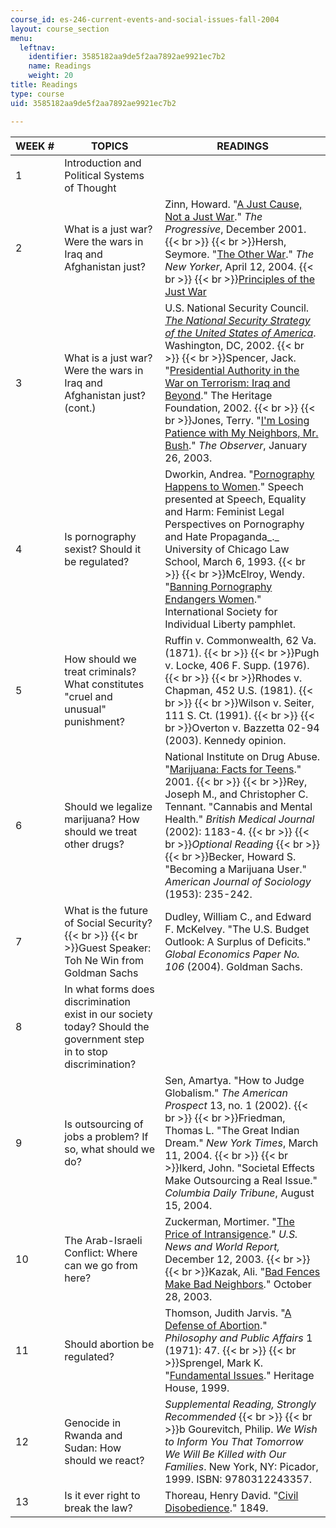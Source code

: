 ```yaml
---
course_id: es-246-current-events-and-social-issues-fall-2004
layout: course_section
menu:
  leftnav:
    identifier: 3585182aa9de5f2aa7892ae9921ec7b2
    name: Readings
    weight: 20
title: Readings
type: course
uid: 3585182aa9de5f2aa7892ae9921ec7b2

---
```


| WEEK # | TOPICS | READINGS |
| --- | --- | --- |
| 1 | Introduction and Political Systems of Thought | &nbsp; |
| 2 | What is a just war? Were the wars in Iraq and Afghanistan just? | Zinn, Howard. "[A Just Cause, Not a Just War](http://www.commondreams.org/views/2001/11/09/just-cause-not-just-war)." _The Progressive_, December 2001.  {{< br >}}  {{< br >}}Hersh, Seymore. "[The Other War](https://www.newyorker.com/magazine/2004/04/12/the-other-war)." _The New Yorker_, April 12, 2004.  {{< br >}}  {{< br >}}[Principles of the Just War](http://www.mtholyoke.edu/acad/intrel/pol116/justwar.htm) |
| 3 | What is a just war? Were the wars in Iraq and Afghanistan just? (cont.) | U.S. National Security Council. [_The National Security Strategy of the United States of America_](https://georgewbush-whitehouse.archives.gov/nsc/nss/2002/). Washington, DC, 2002.  {{< br >}}  {{< br >}}Spencer, Jack. "[Presidential Authority in the War on Terrorism: Iraq and Beyond](http://www.heritage.org/middle-east/report/presidential-authority-the-war-terrorism-iraq-and-beyond)." The Heritage Foundation, 2002.  {{< br >}}  {{< br >}}Jones, Terry. "[I'm Losing Patience with My Neighbors, Mr. Bush](http://observer.guardian.co.uk/comment/story/0,6903,882459,00.html)." _The Observer_, January 26, 2003. |
| 4 | Is pornography sexist? Should it be regulated? | Dworkin, Andrea. "[Pornography Happens to Women](https://www.rapereliefshelter.bc.ca/learn/resources/pornography-happens-women-andrea-dworkin-1993)." Speech presented at Speech, Equality and Harm: Feminist Legal Perspectives on Pornography and Hate Propaganda_._ University of Chicago Law School, March 6, 1993.  {{< br >}}  {{< br >}}McElroy, Wendy. "[Banning Pornography Endangers Women](http://www.wendymcelroy.com/isil.htm)." International Society for Individual Liberty pamphlet. |
| 5 | How should we treat criminals? What constitutes "cruel and unusual" punishment? | Ruffin v. Commonwealth, 62 Va. (1871).  {{< br >}}  {{< br >}}Pugh v. Locke, 406 F. Supp. (1976).  {{< br >}}  {{< br >}}Rhodes v. Chapman, 452 U.S. (1981).  {{< br >}}  {{< br >}}Wilson v. Seiter, 111 S. Ct. (1991).  {{< br >}}  {{< br >}}Overton v. Bazzetta 02-94 (2003). Kennedy opinion. |
| 6 | Should we legalize marijuana? How should we treat other drugs? | National Institute on Drug Abuse. "[Marijuana: Facts for Teens](http://www.nida.nih.gov/marijbroch/marijteens.html)." 2001.  {{< br >}}  {{< br >}}Rey, Joseph M., and Christopher C. Tennant. "Cannabis and Mental Health." _British Medical Journal_ (2002): 1183-4.  {{< br >}}  {{< br >}}_Optional Reading_  {{< br >}}  {{< br >}}Becker, Howard S. "Becoming a Marijuana User." _American Journal of Sociology_ (1953): 235-242. |
| 7 | What is the future of Social Security?  {{< br >}}  {{< br >}}Guest Speaker: Toh Ne Win from Goldman Sachs | Dudley, William C., and Edward F. McKelvey. "The U.S. Budget Outlook: A Surplus of Deficits." _Global Economics Paper No. 106_ (2004). Goldman Sachs. |
| 8 | In what forms does discrimination exist in our society today? Should the government step in to stop discrimination? | &nbsp; |
| 9 | Is outsourcing of jobs a problem? If so, what should we do? | Sen, Amartya. "How to Judge Globalism." _The American Prospect_ 13, no. 1 (2002).  {{< br >}}  {{< br >}}Friedman, Thomas L. "The Great Indian Dream." _New York Times_, March 11, 2004.  {{< br >}}  {{< br >}}Ikerd, John. "Societal Effects Make Outsourcing a Real Issue." _Columbia Daily Tribune_, August 15, 2004. |
| 10 | The Arab-Israeli Conflict: Where can we go from here? | Zuckerman, Mortimer. "[The Price of Intransigence](http://connection.ebscohost.com/c/editorials/11615711/price-intransigence)." _U.S. News and World Report,_ December 12, 2003.  {{< br >}}  {{< br >}}Kazak, Ali. "[Bad Fences Make Bad Neighbors](http://www.palestinemonitor.org/spip/)." October 28, 2003. |
| 11 | Should abortion be regulated? | Thomson, Judith Jarvis. "[A Defense of Abortion](http://www.utdallas.edu/)." _Philosophy and Public Affairs_ 1 (1971): 47.  {{< br >}}  {{< br >}}Sprengel, Mark K. "[Fundamental Issues](https://www.abortionfacts.com/fundamental-issues)." Heritage House, 1999. |
| 12 | Genocide in Rwanda and Sudan: How should we react? | _Supplemental Reading, Strongly Recommended_  {{< br >}}  {{< br >}}b Gourevitch, Philip. _We Wish to Inform You That Tomorrow We Will Be Killed with Our Families_. New York, NY: Picador, 1999. ISBN: 9780312243357. |
| 13 | Is it ever right to break the law? | Thoreau, Henry David. "[Civil Disobedience](http://thoreau.eserver.org/civil.html)." 1849.